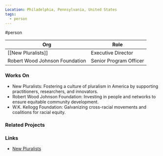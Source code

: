 ```yaml
---
Location: Philadelphia, Pennsylvania, United States
tags:
  - person
---
```

#person

| Org                            | Role                       |
| ------------------------------ | -------------------------- |
| [[New Pluralists]]                 | Executive Director         |
| Robert Wood Johnson Foundation | Senior Program Officer     |

### Works On

- New Pluralists: Fostering a culture of pluralism in America by supporting practitioners, researchers, and innovators.
- Robert Wood Johnson Foundation: Investing in people and networks to ensure equitable community development.
- W.K. Kellogg Foundation: Galvanizing cross-racial movements and coalitions for racial equity.

### Related Projects


### Links

- [New Pluralists](https://newpluralists.org)
